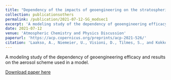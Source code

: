```yaml
---
title: "Dependency of the impacts of geoengineering on the stratospheric sulfur injection strategy part 1: Intercomparison of modal and sectional aerosol module"
collection: publicationsothers
permalink: /publication/2021-07-12-SG_modsec1
excerpt: 'A modeling study of the dependency of geoengineering efficacy and results on the aerosol scheme used in a model'
date: 2021-07-12
venue: 'Atmospheric Chemistry and Physics Discussion'
paperurl: 'https://acp.copernicus.org/preprints/acp-2021-526/'
citation: 'Laakso, A., Niemeier, U., Visioni, D., Tilmes, S., and Kokkola, H.: &quot;Dependency of the impacts of geoengineering on the stratospheric sulfur injection strategy part 1: Intercomparison of modal and sectional aerosol module&quot;, Atmos. Chem. Phys. Discuss. preprint, https://doi.org/10.5194/acp-2021-526, in review, 2021.'
---
```


A modeling study of the dependency of geoengineering efficacy and results on the aerosol scheme used in a model.

[Download paper here](https://acp.copernicus.org/preprints/acp-2021-526/)

